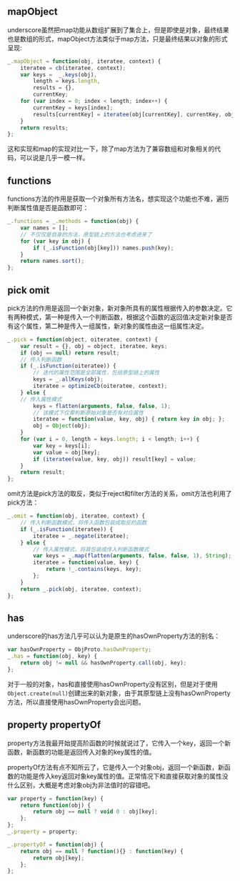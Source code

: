 ## mapObject

underscore虽然把map功能从数组扩展到了集合上，但是即使是对象，最终结果也是数组的形式，mapObject方法类似于map方法，只是最终结果以对象的形式呈现:

```javascript
_.mapObject = function(obj, iteratee, context) {
    iteratee = cb(iteratee, context);
    var keys =  _.keys(obj),
        length = keys.length,
        results = {},
        currentKey;
    for (var index = 0; index < length; index++) {
        currentKey = keys[index];
        results[currentKey] = iteratee(obj[currentKey], currentKey, obj);
    }
    return results;
};
```

这和实现和map的实现对比一下，除了map方法为了兼容数组和对象相关的代码，可以说是几乎一模一样。

## functions  

functions方法的作用是获取一个对象所有方法名，想实现这个功能也不难，遍历判断属性值是否是函数即可：

```javascript
_.functions = _.methods = function(obj) {
    var names = [];
    // 不仅仅是自身的方法，原型链上的方法也考虑进来了
    for (var key in obj) {
        if (_.isFunction(obj[key])) names.push(key);
    }
    return names.sort();
};
```

## pick omit

pick方法的作用是返回一个新对象，新对象所具有的属性根据传入的参数决定。它有两种模式，第一种是传入一个判断函数，根据这个函数的返回值决定新对象是否有这个属性，第二种是传入一组属性，新对象的属性由这一组属性决定。


```javascript
_.pick = function(object, oiteratee, context) {
    var result = {}, obj = object, iteratee, keys;
    if (obj == null) return result;
    // 传入判断函数
    if (_.isFunction(oiteratee)) {
        // 迭代的属性范围是全部属性，包括原型链上的属性
        keys = _.allKeys(obj);
        iteratee = optimizeCb(oiteratee, context);
    } else {
    // 传入属性模式
        keys = flatten(arguments, false, false, 1);
        // 该模式下仅需判断原始对象是否有对应属性
        iteratee = function(value, key, obj) { return key in obj; };
        obj = Object(obj);
    }
    for (var i = 0, length = keys.length; i < length; i++) {
        var key = keys[i];
        var value = obj[key];
        if (iteratee(value, key, obj)) result[key] = value;
    }
    return result;
};
```

omit方法是pick方法的取反，类似于reject和filter方法的关系，omit方法也利用了pick方法：

```javascript
_.omit = function(obj, iteratee, context) {
    // 传入判断函数模式，将传入函数包装成取反的函数
    if (_.isFunction(iteratee)) {
        iteratee = _.negate(iteratee);
    } else {
        // 传入属性模式，将其包装成传入判断函数模式
        var keys = _.map(flatten(arguments, false, false, 1), String);
        iteratee = function(value, key) {
            return !_.contains(keys, key);
        };
    }
    return _.pick(obj, iteratee, context);
};
```

## has

underscore的has方法几乎可以认为是原生的hasOwnProperty方法的别名：

```javascript
var hasOwnProperty = ObjProto.hasOwnProperty;
_.has = function(obj, key) {
    return obj != null && hasOwnProperty.call(obj, key);
};
```

对于一般的对象，has和直接使用hasOwnProperty没有区别，但是对于使用```Object.create(null)```创建出来的新对象，由于其原型链上没有hasOwnProperty方法，所以直接使用hasOwnProperty会出问题。

## property propertyOf

property方法我最开始提高阶函数的时候就说过了，它传入一个key，返回一个新函数，新函数的功能是返回传入对象的key属性的值。

propertyOf方法有点不知所云了，它是传入一个对象obj，返回一个新函数，新函数的功能是传入key返回对象key属性的值。正常情况下和直接获取对象的属性没什么区别，大概是考虑对象obj为非法值时的容错吧。


```javascript
var property = function(key) {
    return function(obj) {
        return obj == null ? void 0 : obj[key];
    };
};
_.property = property;

_.propertyOf = function(obj) {
    return obj == null ? function(){} : function(key) {
        return obj[key];
    };
};
```